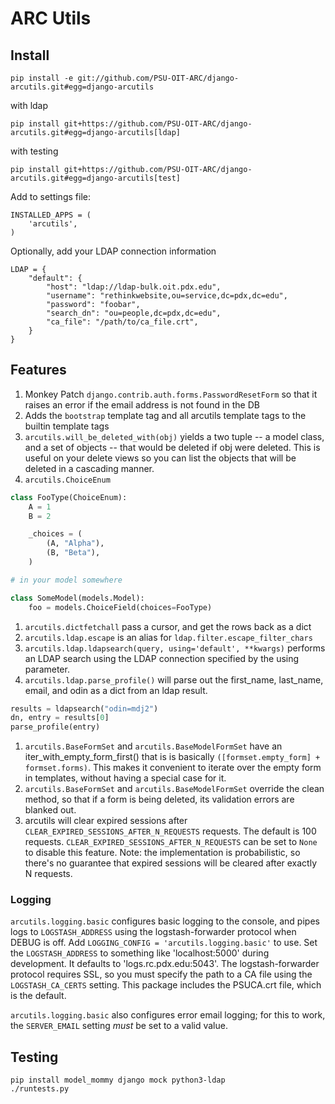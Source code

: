 # ARC Utils

## Install

    pip install -e git://github.com/PSU-OIT-ARC/django-arcutils.git#egg=django-arcutils

with ldap

    pip install git+https://github.com/PSU-OIT-ARC/django-arcutils.git#egg=django-arcutils[ldap]

with testing

    pip install git+https://github.com/PSU-OIT-ARC/django-arcutils.git#egg=django-arcutils[test]

Add to settings file:

    INSTALLED_APPS = (
        'arcutils',
    )

Optionally, add your LDAP connection information

    LDAP = {
        "default": {
            "host": "ldap://ldap-bulk.oit.pdx.edu",
            "username": "rethinkwebsite,ou=service,dc=pdx,dc=edu",
            "password": "foobar",
            "search_dn": "ou=people,dc=pdx,dc=edu",
            "ca_file": "/path/to/ca_file.crt",
        }
    }


## Features

1. Monkey Patch `django.contrib.auth.forms.PasswordResetForm` so that it raises an error if the email address is not found in the DB
1. Adds the `bootstrap` template tag and all arcutils template tags to the builtin template tags
1. `arcutils.will_be_deleted_with(obj)` yields a two tuple -- a model class, and a set of objects -- that would be deleted if obj were deleted. This is useful on your delete views so you can list the objects that will be deleted in a cascading manner.
1. `arcutils.ChoiceEnum`
```python
class FooType(ChoiceEnum):
    A = 1
    B = 2

    _choices = (
        (A, "Alpha"),
        (B, "Beta"),
    )

# in your model somewhere

class SomeModel(models.Model):
    foo = models.ChoiceField(choices=FooType)

```
1. `arcutils.dictfetchall` pass a cursor, and get the rows back as a dict
1. `arcutils.ldap.escape` is an alias for `ldap.filter.escape_filter_chars`
1. `arcutils.ldap.ldapsearch(query, using='default', **kwargs)` performs an LDAP search using the LDAP connection specified by the using parameter.
1. `arcutils.ldap.parse_profile()` will parse out the first_name, last_name, email, and odin as a dict from an ldap result.
```python
results = ldapsearch("odin=mdj2")
dn, entry = results[0]
parse_profile(entry)
```
1. `arcutils.BaseFormSet` and `arcutils.BaseModelFormSet` have an iter_with_empty_form_first() that is is basically `([formset.empty_form] + formset.forms)`. This makes it convenient to iterate over the empty form in templates, without having a special case for it.
1. `arcutils.BaseFormSet` and `arcutils.BaseModelFormSet` override the clean method, so that if a form is being deleted, its validation errors are blanked out.
1. arcutils will clear expired sessions after `CLEAR_EXPIRED_SESSIONS_AFTER_N_REQUESTS` requests.
   The default is 100 requests. `CLEAR_EXPIRED_SESSIONS_AFTER_N_REQUESTS` can be set to `None` to
   disable this feature. Note: the implementation is probabilistic, so there's no guarantee that
   expired sessions will be cleared after exactly N requests.

### Logging

`arcutils.logging.basic` configures basic logging to the console, and pipes
logs to `LOGSTASH_ADDRESS` using the logstash-forwarder protocol when DEBUG is
off. Add `LOGGING_CONFIG = 'arcutils.logging.basic'` to use. Set the
`LOGSTASH_ADDRESS` to something like 'localhost:5000' during development. It
defaults to 'logs.rc.pdx.edu:5043'. The logstash-forwarder protocol requires
SSL, so you must specify the path to a CA file using the `LOGSTASH_CA_CERTS`
setting. This package includes the PSUCA.crt file, which is the default.

`arcutils.logging.basic` also configures error email logging; for this to work, the `SERVER_EMAIL`
setting *must* be set to a valid value.


## Testing

    pip install model_mommy django mock python3-ldap
    ./runtests.py
